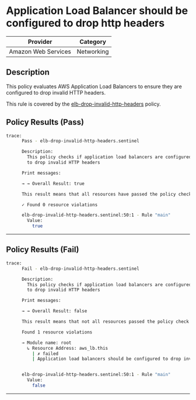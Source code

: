 # Application Load Balancer should be configured to drop http headers

| Provider            | Category     |
|---------------------|--------------|
| Amazon Web Services | Networking   |

## Description

This policy evaluates AWS Application Load Balancers to ensure they are configured to drop invalid HTTP headers. 

This rule is covered by the [elb-drop-invalid-http-headers](https://github.com/hashicorp/policy-library-NIST-Policy-Set-for-AWS-Terraform/blob/main/policies/elb/elb-drop-invalid-http-headers.sentinel) policy.

## Policy Results (Pass)
```bash
trace:
      Pass - elb-drop-invalid-http-headers.sentinel

      Description:
        This policy checks if application load balancers are configured
        to drop invalid HTTP headers

      Print messages:

      → → Overall Result: true

      This result means that all resources have passed the policy check for the policy elb-drop-invalid-http-headers.

      ✓ Found 0 resource violations

      elb-drop-invalid-http-headers.sentinel:50:1 - Rule "main"
        Value:
          true
```

---

## Policy Results (Fail)
```bash
trace:
      Fail - elb-drop-invalid-http-headers.sentinel

      Description:
        This policy checks if application load balancers are configured
        to drop invalid HTTP headers

      Print messages:

      → → Overall Result: false

      This result means that not all resources passed the policy check and the protected behavior is not allowed for the policy elb-drop-invalid-http-headers.

      Found 1 resource violations

      → Module name: root
        ↳ Resource Address: aws_lb.this
          | ✗ failed
          | Application load balancers should be configured to drop invalid HTTP headers. Refer to https://docs.aws.amazon.com/securityhub/latest/userguide/elb-controls.html#elb-4 for more details.


      elb-drop-invalid-http-headers.sentinel:50:1 - Rule "main"
        Value:
          false
```

---